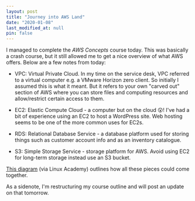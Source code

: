 ```yaml
---
layout: post
title: "Journey into AWS Land"
date: "2020-01-08"
last_modified_at: null
pin: false
---
```

I managed to complete the *AWS Concepts* course today. This was basically a crash course, but it still allowed me to get a nice overview of what AWS offers. Below are a few notes from today:

- VPC: Virtual Private Cloud. In my time on the service desk, VPC referred to a virtual computer e.g. a VMware Horizon zero client. So initially I assumed this is what it meant. But it refers to your own "carved out" section of AWS where you can store files and computing resources and allow/restrict certain access to them.

- EC2: Elastic Compute Cloud - a computer but on the cloud 😲! I've had a bit of experience using an EC2 to host a WordPress site. Web hosting seems to be one of the more common uses for EC2s.

- RDS: Relational Database Service - a database platform used for storing things such as customer account info and as an inventory catalogue.

- S3: Simple Storage Service - storage platform for AWS. Avoid using EC2 for long-term storage instead use an S3 bucket.

[This diagram](/assets/images/aws-architecture.png) (via Linux Academy) outlines how all these pieces could come together.

As a sidenote, I'm restructuring my course outline and will post an update on that tomorrow.